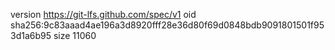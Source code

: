 version https://git-lfs.github.com/spec/v1
oid sha256:9c83aaad4ae196a3d8920fff28e36d80f69d0848bdb9091801501f953d1a6b95
size 11060
